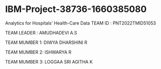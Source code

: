 # IBM-Project-38736-1660385080
Analytics for Hospitals' Health-Care Data
TEAM ID : PNT2022TMID51053

TEAM LEADER : AMUDHADEVI A.S

TEAM MUMBER 1: DIWYA DHARSHINI R

TEAM MUMBER 2: ISHWARYA R

TEAM MUMBER 3: LOGGAA SRI AGITHA K
